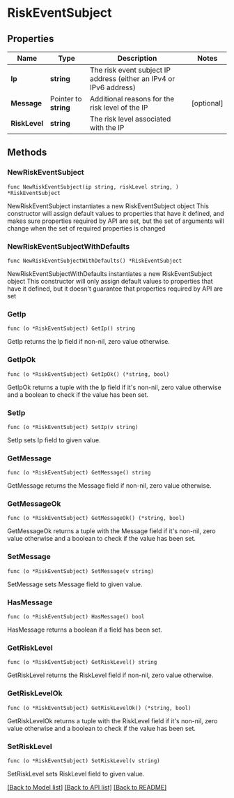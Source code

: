 # RiskEventSubject

## Properties

Name | Type | Description | Notes
------------ | ------------- | ------------- | -------------
**Ip** | **string** | The risk event subject IP address (either an IPv4 or IPv6 address) | 
**Message** | Pointer to **string** | Additional reasons for the risk level of the IP | [optional] 
**RiskLevel** | **string** | The risk level associated with the IP | 

## Methods

### NewRiskEventSubject

`func NewRiskEventSubject(ip string, riskLevel string, ) *RiskEventSubject`

NewRiskEventSubject instantiates a new RiskEventSubject object
This constructor will assign default values to properties that have it defined,
and makes sure properties required by API are set, but the set of arguments
will change when the set of required properties is changed

### NewRiskEventSubjectWithDefaults

`func NewRiskEventSubjectWithDefaults() *RiskEventSubject`

NewRiskEventSubjectWithDefaults instantiates a new RiskEventSubject object
This constructor will only assign default values to properties that have it defined,
but it doesn't guarantee that properties required by API are set

### GetIp

`func (o *RiskEventSubject) GetIp() string`

GetIp returns the Ip field if non-nil, zero value otherwise.

### GetIpOk

`func (o *RiskEventSubject) GetIpOk() (*string, bool)`

GetIpOk returns a tuple with the Ip field if it's non-nil, zero value otherwise
and a boolean to check if the value has been set.

### SetIp

`func (o *RiskEventSubject) SetIp(v string)`

SetIp sets Ip field to given value.


### GetMessage

`func (o *RiskEventSubject) GetMessage() string`

GetMessage returns the Message field if non-nil, zero value otherwise.

### GetMessageOk

`func (o *RiskEventSubject) GetMessageOk() (*string, bool)`

GetMessageOk returns a tuple with the Message field if it's non-nil, zero value otherwise
and a boolean to check if the value has been set.

### SetMessage

`func (o *RiskEventSubject) SetMessage(v string)`

SetMessage sets Message field to given value.

### HasMessage

`func (o *RiskEventSubject) HasMessage() bool`

HasMessage returns a boolean if a field has been set.

### GetRiskLevel

`func (o *RiskEventSubject) GetRiskLevel() string`

GetRiskLevel returns the RiskLevel field if non-nil, zero value otherwise.

### GetRiskLevelOk

`func (o *RiskEventSubject) GetRiskLevelOk() (*string, bool)`

GetRiskLevelOk returns a tuple with the RiskLevel field if it's non-nil, zero value otherwise
and a boolean to check if the value has been set.

### SetRiskLevel

`func (o *RiskEventSubject) SetRiskLevel(v string)`

SetRiskLevel sets RiskLevel field to given value.



[[Back to Model list]](../README.md#documentation-for-models) [[Back to API list]](../README.md#documentation-for-api-endpoints) [[Back to README]](../README.md)


